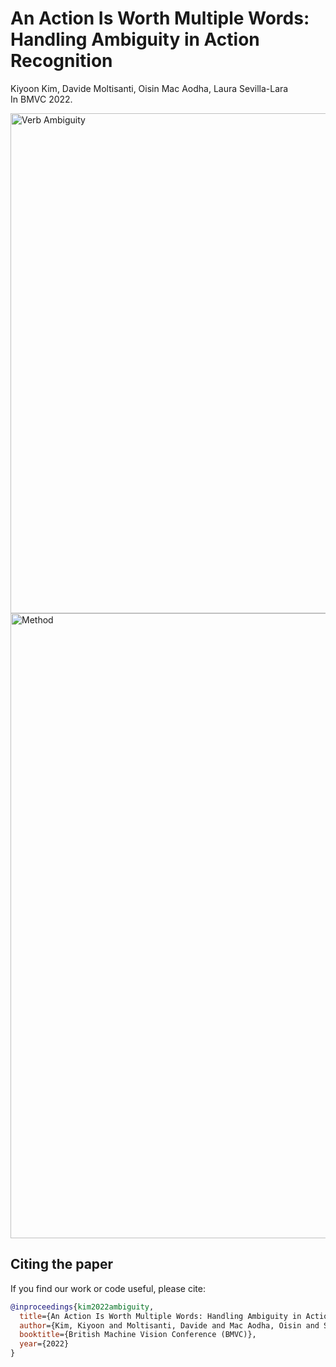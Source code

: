 # An Action Is Worth Multiple Words: Handling Ambiguity in Action Recognition

Kiyoon Kim, Davide Moltisanti, Oisin Mac Aodha, Laura Sevilla-Lara  
In BMVC 2022.

<img src="https://user-images.githubusercontent.com/12980409/193856345-e0287624-4c84-46af-b245-c07ff263c424.png" alt="Verb Ambiguity" width="800"> 

<img src="https://user-images.githubusercontent.com/12980409/193856373-c1ec172f-713f-47ec-8a6f-b698de84402a.png" alt="Method" width="1000"> 


## Citing the paper

If you find our work or code useful, please cite:

```BibTeX
@inproceedings{kim2022ambiguity,
  title={An Action Is Worth Multiple Words: Handling Ambiguity in Action Recognition},
  author={Kim, Kiyoon and Moltisanti, Davide and Mac Aodha, Oisin and Sevilla-Lara, Laura},
  booktitle={British Machine Vision Conference (BMVC)},
  year={2022}
}
